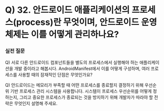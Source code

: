 # Q) 32. 안드로이드 애플리케이션의 프로세스(process)란 무엇이며, 안드로이드 운영 체제는 이를 어떻게 관리하나요?







### 실전 질문
Q) 서로 다른 안드로이드 컴포넌트들을 별도의 프로세스에서 실행해야
하는 애플리케이션을 개발 중이라고 해봅시다. AndroidManifest에서
이를 어떻게 구성하며, 여러 프로세스를 사용할 때의 잠재적인 단점은 무엇인가요?



Q) 안드로이드는 메모리가 부족할 때 어떤 프로세스를 종료할지 결정하기 위해
우선순위 기반 프로세스 관리 시스템을 사용합니다. 시스템이 프로세스 우선순위를
어떻게 정하는지, 그리고 중요한 프로세스가 종료되는 것을 방지하기 위해
개발자가 따라야 할 전략은 무엇인지 설명해 주세요.
